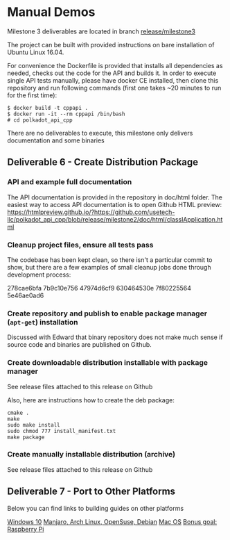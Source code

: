 # Manual Demos

Milestone 3 deliverables are located in branch [release/milestone3](https://github.com/usetech-llc/polkadot_api_cpp/tree/release/milestone3)

The project can be built with provided instructions on bare installation of Ubuntu Linux 16.04.

For convenience the Dockerfile is provided that installs all dependencies as needed, checks out the code for the API and builds it. In order to execute single API tests manually, please have docker CE installed, then clone this repository and run following commands (first one takes ~20 minutes to run for the first time):
```
$ docker build -t cppapi .
$ docker run -it --rm cppapi /bin/bash
# cd polkadot_api_cpp
```

There are no deliverables to execute, this milestone only delivers documentation and some binaries

## Deliverable 6 - Create Distribution Package

### API and example full documentation

The API documentation is provided in the repository in doc/html folder. The easiest way to access API documentation is to open Github HTML preview: https://htmlpreview.github.io/?https://github.com/usetech-llc/polkadot_api_cpp/blob/release/milestone2/doc/html/classIApplication.html

### Cleanup project files, ensure all tests pass

The codebase has been kept clean, so there isn't a particular commit to show, but there are a few examples of small cleanup jobs done through development process:

278cae6bfa
7b9c10e756
47974d6cf9
630464530e
7f80225564
5e46ae0ad6

### Create repository and publish to enable package manager (`apt-get`) installation

Discussed with Edward that binary repository does not make much sense if source code and binaries are published on Github.

### Create downloadable distribution installable with package manager

See release files attached to this release on Github

Also, here are instructions how to create the deb package:
```
cmake .
make
sudo make install
sudo chmod 777 install_manifest.txt
make package
```

### Create manually installable distribution (archive)

See release files attached to this release on Github

## Deliverable 7 - Port to Other Platforms

Below you can find links to building guides on other platforms

[Windows 10](https://github.com/usetech-llc/polkadot_api_cpp/blob/release/milestone3/doc/ports/windows.md)
[Manjaro, Arch Linux, OpenSuse, Debian](https://github.com/usetech-llc/polkadot_api_cpp/blob/release/milestone3/doc/ports/linuses.md)
[Mac OS](https://github.com/usetech-llc/polkadot_api_cpp/blob/release/milestone3/doc/ports/macos.md)
[Bonus goal: Raspberry Pi](https://github.com/usetech-llc/polkadot_api_cpp/blob/release/milestone3/doc/ports/raspberrypi.md)
